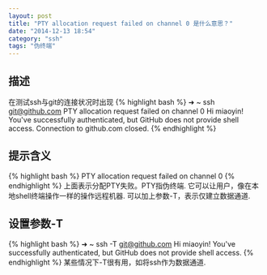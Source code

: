 ```yaml
---
layout: post
title: "PTY allocation request failed on channel 0 是什么意思？"
date: "2014-12-13 18:54"
category: "ssh"
tags: "伪终端"
---
```


## 描述 
在测试ssh与git的连接状况时出现
{% highlight bash %}
➜  ~  ssh git@github.com
PTY allocation request failed on channel 0
Hi miaoyin! You've successfully authenticated, but GitHub does not provide shell access.
Connection to github.com closed.
{% endhighlight %}

## 提示含义
{% highlight bash %}
PTY allocation request failed on channel 0
{% endhighlight %}
上面表示分配PTY失败。PTY指伪终端. 它可以让用户，像在本地shell终端操作一样的操作远程机器. 可以加上参数-T，表示仅建立数据通道.

## 设置参数-T
{% highlight bash %}
➜  ~ ssh -T git@github.com
Hi miaoyin! You've successfully authenticated, but GitHub does not provide shell access.
{% endhighlight %}
某些情况下-T很有用，如将ssh作为数据通道.

